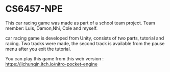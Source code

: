 # CS6457-NPE
This car racing game was made as part of a school team project. Team member: Luis, Damon,Nhi, Cole and myself.

car racing game is developed from Unity, consists of two parts, tutorial and racing. Two tracks were made, the second track is available from the pause menu after you exit the tutorial.

You can play this game from this web version : https://jichunqin.itch.io/nitro-pocket-engine
